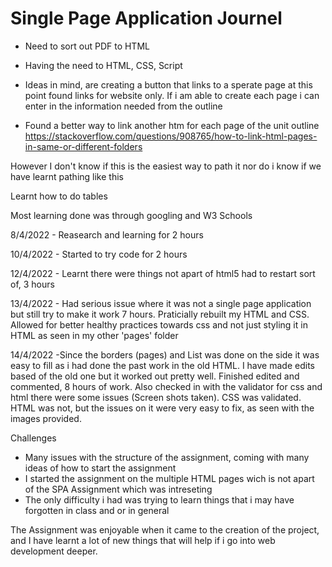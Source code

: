 # Single Page Application Journel

* Need to sort out PDF to HTML

* Having the need to HTML, CSS, Script

* Ideas in mind, are creating a button that links to a sperate page
at this point found links for website only. If i am able to create each page i can enter in the information needed from the outline

* Found a better way to link another htm for each page of the unit outline https://stackoverflow.com/questions/908765/how-to-link-html-pages-in-same-or-different-folders 

However I don't know if this is the easiest way to path it nor do i know if we have learnt pathing like this

Learnt how to do tables 

Most learning done was through googling and W3 Schools

8/4/2022 - Reasearch and learning for 2 hours

10/4/2022 - Started to try code for 2 hours

12/4/2022 - Learnt there were things not apart of html5 had to restart sort of, 3 hours

13/4/2022 - Had serious issue where it was not a single page application but still try to make it work 7 hours. Praticially rebuilt my HTML and CSS. Allowed for better healthy practices towards css and not just styling it in HTML as seen in my other 'pages' folder

14/4/2022 -Since the borders (pages) and List was done on the side it was easy to fill as i had done the past work in the old HTML. I have made edits based of the old one but it worked out pretty well. Finished edited and commented, 8 hours of work. Also checked in with the validator for css and html there were some issues (Screen shots taken). CSS was validated. HTML was not, but the issues on it were very easy to fix, as seen with the images provided.

Challenges 
* Many issues with the structure of the assignment, coming with many ideas of how to start the assignment
* I started the assignment on the multiple HTML pages wich is not apart of the SPA Assignment which was intreseting
* The only difficulty i had was trying to learn things that i may have forgotten in class and or in general 

The Assignment was enjoyable when it came to the creation of the project, and I have learnt a lot of new things that will help if i go into web development deeper.